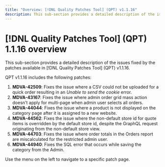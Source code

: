```yaml
---
title: "Overview: [!DNL Quality Patches Tool] (QPT) v1.1.16"
description: This sub-section provides a detailed description of the issues fixed by the patches available in [!DNL Quality Patches Tool] (QPT) v1.1.16.
---
```

# [!DNL Quality Patches Tool] (QPT) 1.1.16 overview

This sub-section provides a detailed description of the issues fixed by the patches available in [!DNL Quality Patches Tool] (QPT) v1.1.16.

QPT v1.1.16 includes the following patches:

1. **MDVA-42509**: Fixes the issue where a CSV could not be uploaded for a quick order resulting in an *Unable to send the cookie* error.
1. **MDVA-43167**: Fixes the issue where admin order grid mass action doesn't apply for multi-page when admin user selects all orders.
1. **MDVA-44044**: Fixes the issue where a product is not displayed on the category page after it is assigned to a new website.
1. **MDVA-44562**: Fixes the issue where the non-default store id for quote items is overridden by the default store id, despite the GraphQL request originating from the non-default store view.
1. **MDVA-44703**: Fixes the issue where order totals in the Orders report are miscalculated for the restricted admin user.
1. **MDVA-44940**: Fixes the SQL error that occurs while saving the category from the Admin.

Use the menu on the left to navigate to a specific patch page.
